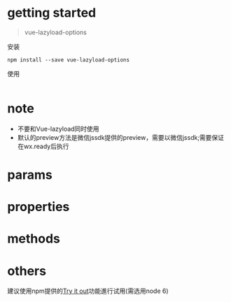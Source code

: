 # getting started

> vue-lazyload-options

安装
```
npm install --save vue-lazyload-options
```
使用
```

```

# note

+ 不要和Vue-lazyload同时使用
+ 默认的preview方法是微信jssdk提供的preview，需要以微信jssdk;需要保证在wx.ready后执行

# params


# properties


# methods


# others

建议使用npm提供的[Try it out](https://runkit.com/npm/wechat-square-bracket-emotions)功能進行试用(需选用node 6)